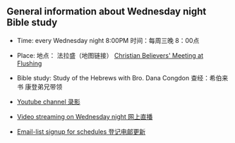 ## General information about Wednesday night Bible study

* Time: every Wednesday night 8:00PM
    时间：每周三晚 8：00点
* Place: 地点： 法拉盛（地图链接）
    [Christian Believers' Meeting at Flushing](https://www.google.com/maps/place/Christian+Believers+Meeting/@40.7524083,-73.8137922,18z/data=!4m12!1m6!3m5!1s0x89c2603f33468b6d:0xe2592267e26adf67!2sChristian+Believers+Meeting!8m2!3d40.75226!4d-73.81273!3m4!1s0x89c2603f33468b6d:0xe2592267e26adf67!8m2!3d40.75226!4d-73.81273)
    
* Bible study: Study of the Hebrews with Bro. Dana Congdon
   查经：希伯来书 康登弟兄带领
   
* [Youtube channel 录影](https://www.youtube.com/watch?v=ybarWxXomX0&feature=youtu.be) 
* [Video streaming on Wednesday night 网上直播](https://youtu.be/KlXKTDrKg80)
* [Email-list signup for schedules 登记电邮更新](https://goo.gl/forms/D87k7VBsuQMKpyJs2)




